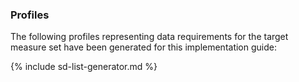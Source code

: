### Profiles

The following profiles representing data requirements for the target measure set 
have been generated for this implementation guide:

{% include sd-list-generator.md %}

<br />